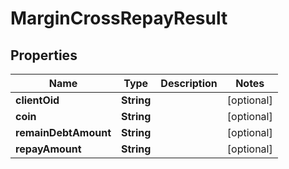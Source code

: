 

# MarginCrossRepayResult


## Properties

| Name | Type | Description | Notes |
|------------ | ------------- | ------------- | -------------|
|**clientOid** | **String** |  |  [optional] |
|**coin** | **String** |  |  [optional] |
|**remainDebtAmount** | **String** |  |  [optional] |
|**repayAmount** | **String** |  |  [optional] |



